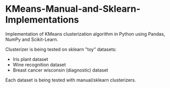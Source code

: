 # KMeans-Manual-and-Sklearn-Implementations
Implementation of KMeans clusterization algorithm in Python using Pandas, NumPy and Scikit-Learn.

Clusterizer is being tested on sklearn "toy" datasets:
- Iris plant dataset
- Wine recognition dataset
- Breast cancer wisconsin (diagnostic) dataset

Each dataset is being tested with manual/sklearn clusterizers.
